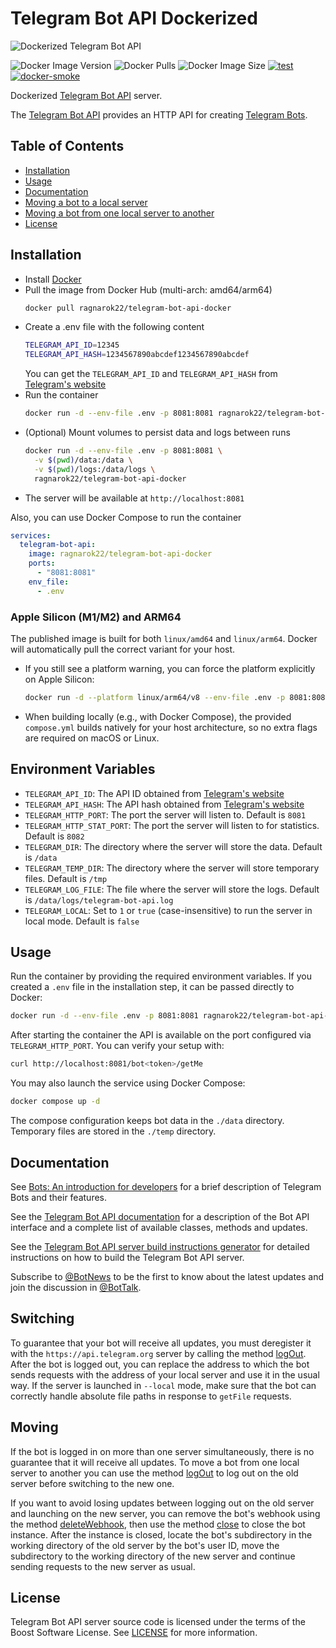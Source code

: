 # Telegram Bot API Dockerized
![Dockerized Telegram Bot API](https://github.com/ragnarok22/telegram-bot-api-docker/assets/8838803/546002cc-ab83-494e-8c57-c1e5d18246c9)

![Docker Image Version](https://img.shields.io/docker/v/ragnarok22/telegram-bot-api-docker)
![Docker Pulls](https://img.shields.io/docker/pulls/ragnarok22/telegram-bot-api-docker)
![Docker Image Size](https://img.shields.io/docker/image-size/ragnarok22/telegram-bot-api-docker)
[![test](https://github.com/ragnarok22/telegram-bot-api-docker/actions/workflows/test.yml/badge.svg)](https://github.com/ragnarok22/telegram-bot-api-docker/actions/workflows/test.yml)
[![docker-smoke](https://github.com/ragnarok22/telegram-bot-api-docker/actions/workflows/docker-smoke.yml/badge.svg)](https://github.com/ragnarok22/telegram-bot-api-docker/actions/workflows/docker-smoke.yml)

Dockerized [Telegram Bot API](https://github.com/tdlib/telegram-bot-api) server.

The [Telegram Bot API](https://github.com/tdlib/telegram-bot-api) provides an HTTP API for creating [Telegram Bots](https://core.telegram.org/bots).

## Table of Contents
- [Installation](#installation)
- [Usage](#usage)
- [Documentation](#documentation)
- [Moving a bot to a local server](#switching)
- [Moving a bot from one local server to another](#moving)
- [License](#license)

## Installation

- Install [Docker](https://docs.docker.com/get-docker/)
- Pull the image from Docker Hub (multi-arch: amd64/arm64)
  ```bash
  docker pull ragnarok22/telegram-bot-api-docker
  ```
- Create a .env file with the following content
  ```bash
  TELEGRAM_API_ID=12345
  TELEGRAM_API_HASH=1234567890abcdef1234567890abcdef
  ```
  You can get the `TELEGRAM_API_ID` and `TELEGRAM_API_HASH` from [Telegram's website](https://my.telegram.org)
- Run the container
  ```bash
  docker run -d --env-file .env -p 8081:8081 ragnarok22/telegram-bot-api-docker
  ```
- (Optional) Mount volumes to persist data and logs between runs
  ```bash
  docker run -d --env-file .env -p 8081:8081 \
    -v $(pwd)/data:/data \
    -v $(pwd)/logs:/data/logs \
    ragnarok22/telegram-bot-api-docker
  ```
- The server will be available at `http://localhost:8081`

Also, you can use Docker Compose to run the container
```yaml
services:
  telegram-bot-api:
    image: ragnarok22/telegram-bot-api-docker
    ports:
      - "8081:8081"
    env_file:
      - .env
```

### Apple Silicon (M1/M2) and ARM64

The published image is built for both `linux/amd64` and `linux/arm64`. Docker will automatically pull the correct variant for your host.

- If you still see a platform warning, you can force the platform explicitly on Apple Silicon:
  ```bash
  docker run -d --platform linux/arm64/v8 --env-file .env -p 8081:8081 ragnarok22/telegram-bot-api-docker
  ```

- When building locally (e.g., with Docker Compose), the provided `compose.yml` builds natively for your host architecture, so no extra flags are required on macOS or Linux.

## Environment Variables

- `TELEGRAM_API_ID`: The API ID obtained from [Telegram's website](https://my.telegram.org)
- `TELEGRAM_API_HASH`: The API hash obtained from [Telegram's website](https://my.telegram.org)
- `TELEGRAM_HTTP_PORT`: The port the server will listen to. Default is `8081`
- `TELEGRAM_HTTP_STAT_PORT`: The port the server will listen to for statistics. Default is `8082`
- `TELEGRAM_DIR`: The directory where the server will store the data. Default is `/data`
- `TELEGRAM_TEMP_DIR`: The directory where the server will store temporary files. Default is `/tmp`
- `TELEGRAM_LOG_FILE`: The file where the server will store the logs. Default is `/data/logs/telegram-bot-api.log`
- `TELEGRAM_LOCAL`: Set to `1` or `true` (case-insensitive) to run the server in local mode. Default is `false`

## Usage
Run the container by providing the required environment variables. If you created
a `.env` file in the installation step, it can be passed directly to Docker:

```bash
docker run -d --env-file .env -p 8081:8081 ragnarok22/telegram-bot-api-docker
```

After starting the container the API is available on the port configured via `TELEGRAM_HTTP_PORT`. You can verify your setup with:

```bash
curl http://localhost:8081/bot<token>/getMe
```

You may also launch the service using Docker Compose:

```bash
docker compose up -d
```

The compose configuration keeps bot data in the `./data` directory.
Temporary files are stored in the `./temp` directory.

## Documentation

See [Bots: An introduction for developers](https://core.telegram.org/bots) for a brief description of Telegram Bots and their features.

See the [Telegram Bot API documentation](https://core.telegram.org/bots/api) for a description of the Bot API interface and a complete list of available classes, methods and updates.

See the [Telegram Bot API server build instructions generator](https://tdlib.github.io/telegram-bot-api/build.html) for detailed instructions on how to build the Telegram Bot API server.

Subscribe to [@BotNews](https://t.me/botnews) to be the first to know about the latest updates and join the discussion in [@BotTalk](https://t.me/bottalk).

## Switching

To guarantee that your bot will receive all updates, you must deregister it with the `https://api.telegram.org` server by calling the method [logOut](https://core.telegram.org/bots/api#logout).
After the bot is logged out, you can replace the address to which the bot sends requests with the address of your local server and use it in the usual way.
If the server is launched in `--local` mode, make sure that the bot can correctly handle absolute file paths in response to `getFile` requests.

## Moving

If the bot is logged in on more than one server simultaneously, there is no guarantee that it will receive all updates.
To move a bot from one local server to another you can use the method [logOut](https://core.telegram.org/bots/api#logout) to log out on the old server before switching to the new one.

If you want to avoid losing updates between logging out on the old server and launching on the new server, you can remove the bot's webhook using the method
[deleteWebhook](https://core.telegram.org/bots/api#deletewebhook), then use the method [close](https://core.telegram.org/bots/api#close) to close the bot instance.
After the instance is closed, locate the bot's subdirectory in the working directory of the old server by the bot's user ID, move the subdirectory to the working directory of the new server
and continue sending requests to the new server as usual.

## License

Telegram Bot API server source code is licensed under the terms of the Boost Software License. See [LICENSE](http://www.boost.org/LICENSE_1_0.txt) for more information.
